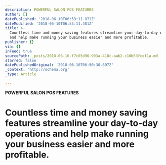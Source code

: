 ```yaml
---
description: POWERFUL SALON POS FEATURES
author: []
datePublished: '2018-06-10T06:53:11.871Z'
dateModified: '2018-06-10T06:53:11.481Z'
title: >-
  Countless time and money saving features streamline your day-to-day operations
  and help make running your business easier and more profitable.
publisher: {}
via: {}
inFeed: true
sourcePath: _posts/2018-06-10-f7c05d96-903a-418c-aab2-c16b53fcef1a.md
starred: false
datePublishedOriginal: '2018-06-10T06:50:30.697Z'
_context: 'http://schema.org'
_type: Article

---
```

**POWERFUL SALON POS FEATURES**

# Countless time and money saving features streamline your day-to-day operations and help make running your business easier and more profitable.